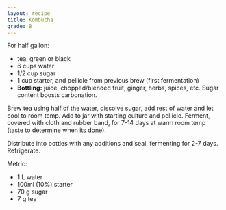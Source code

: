 ```yaml
---
layout: recipe
title: Kombucha
grade: B
---
```

<!-- stub -->
For half gallon:
- tea, green or black
- 6 cups water
- 1/2 cup sugar
- 1 cup starter, and pellicle from previous brew (first fermentation)
- **Bottling:** juice, chopped/blended fruit, ginger, herbs, spices, etc. Sugar content boosts carbonation.
<!-- endstub -->
Brew tea using half of the water, dissolve sugar, add rest of water and let cool 
to room temp. Add to jar with starting culture and pellicle. Ferment, covered 
with cloth and rubber band, for 7-14 days at warm room temp (taste to determine
when its done).

Distribute into bottles with any additions and seal, fermenting for 2-7 days.
Refrigerate.

Metric:
- 1 L water
- 100ml (10%) starter
- 70 g sugar
- 7 g tea